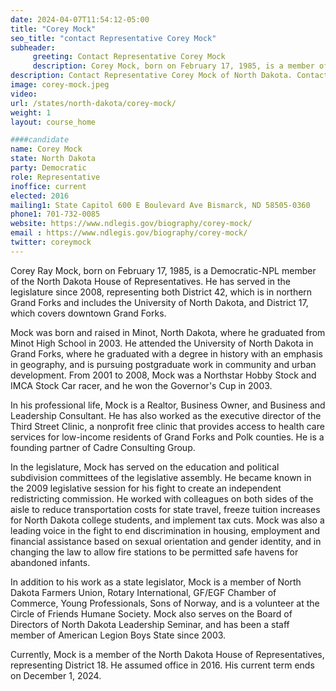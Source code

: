 ```yaml
---
date: 2024-04-07T11:54:12-05:00
title: "Corey Mock"
seo_title: "contact Representative Corey Mock"
subheader:
     greeting: Contact Representative Corey Mock
     description: Corey Mock, born on February 17, 1985, is a member of the Democratic Party and serves in the North Dakota House of Representatives, representing District 18. He assumed office in 2016.
description: Contact Representative Corey Mock of North Dakota. Contact information for Corey Mock includes email address, phone number, and mailing address.
image: corey-mock.jpeg
video:
url: /states/north-dakota/corey-mock/
weight: 1
layout: course_home

####candidate
name: Corey Mock
state: North Dakota
party: Democratic
role: Representative
inoffice: current
elected: 2016
mailing1: State Capitol 600 E Boulevard Ave Bismarck, ND 58505-0360
phone1: 701-732-0085
website: https://www.ndlegis.gov/biography/corey-mock/
email : https://www.ndlegis.gov/biography/corey-mock/
twitter: coreymock
---
```

Corey Ray Mock, born on February 17, 1985, is a Democratic-NPL member of the North Dakota House of Representatives. He has served in the legislature since 2008, representing both District 42, which is in northern Grand Forks and includes the University of North Dakota, and District 17, which covers downtown Grand Forks.

Mock was born and raised in Minot, North Dakota, where he graduated from Minot High School in 2003. He attended the University of North Dakota in Grand Forks, where he graduated with a degree in history with an emphasis in geography, and is pursuing postgraduate work in community and urban development. From 2001 to 2008, Mock was a Northstar Hobby Stock and IMCA Stock Car racer, and he won the Governor's Cup in 2003.

In his professional life, Mock is a Realtor, Business Owner, and Business and Leadership Consultant. He has also worked as the executive director of the Third Street Clinic, a nonprofit free clinic that provides access to health care services for low-income residents of Grand Forks and Polk counties. He is a founding partner of Cadre Consulting Group.

In the legislature, Mock has served on the education and political subdivision committees of the legislative assembly. He became known in the 2009 legislative session for his fight to create an independent redistricting commission. He worked with colleagues on both sides of the aisle to reduce transportation costs for state travel, freeze tuition increases for North Dakota college students, and implement tax cuts. Mock was also a leading voice in the fight to end discrimination in housing, employment and financial assistance based on sexual orientation and gender identity, and in changing the law to allow fire stations to be permitted safe havens for abandoned infants.

In addition to his work as a state legislator, Mock is a member of North Dakota Farmers Union, Rotary International, GF/EGF Chamber of Commerce, Young Professionals, Sons of Norway, and is a volunteer at the Circle of Friends Humane Society. Mock also serves on the Board of Directors of North Dakota Leadership Seminar, and has been a staff member of American Legion Boys State since 2003.

Currently, Mock is a member of the North Dakota House of Representatives, representing District 18. He assumed office in 2016. His current term ends on December 1, 2024.

